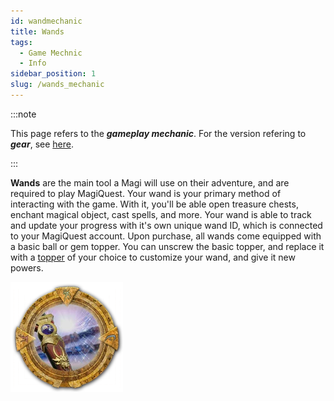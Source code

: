 ```yaml
---
id: wandmechanic
title: Wands
tags:
  - Game Mechnic
  - Info
sidebar_position: 1
slug: /wands_mechanic
---
```


:::note

This page refers to the ***gameplay mechanic***. For the version refering to ***gear***, see [here](docs\Home.mdx).

:::

**Wands** are the main tool a Magi will use on their adventure, and are required to play MagiQuest. Your wand is your primary method of interacting with the game. With it, you'll be able open treasure chests, enchant magical object, cast spells, and more. Your wand is able to track and update your progress with it's own unique wand ID, which is connected to your MagiQuest account. Upon purchase, all wands come equipped with a basic ball or gem topper. You can unscrew the basic topper, and replace it with a [topper](docs\Home.mdx) of your choice to customize your wand, and give it new powers.

![A Red Dragon wand inside a portal](\img\Wandsportal.webp)